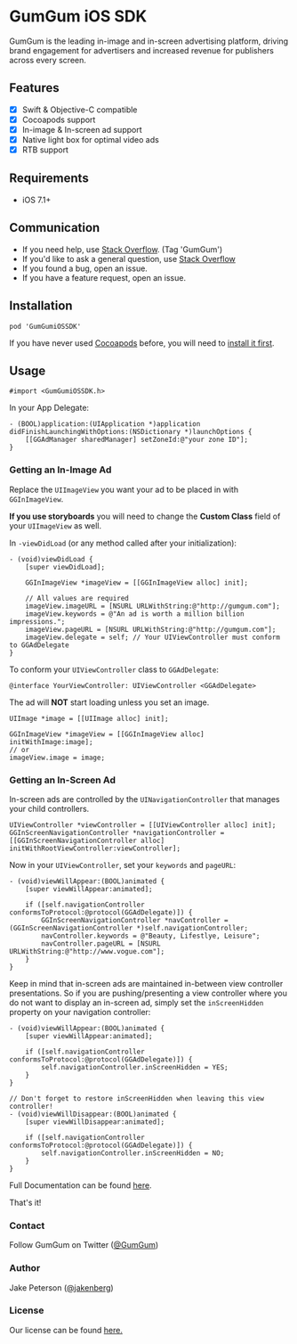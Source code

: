 GumGum iOS SDK
===================

GumGum is the leading in-image and in-screen advertising platform, driving brand engagement for advertisers and increased revenue for publishers across every screen.

## Features
- [x] Swift & Objective-C compatible
- [x] Cocoapods support
- [x] In-image & In-screen ad support
- [x] Native light box for optimal video ads
- [x] RTB support

## Requirements
- iOS 7.1+

## Communication
- If you need help, use [Stack Overflow]. (Tag 'GumGum')
- If you'd like to ask a general question, use [Stack Overflow]
- If you found a bug, open an issue.
- If you have a feature request, open an issue.

## Installation
```
pod 'GumGumiOSSDK'
```
If you have never used [Cocoapods] before, you will need to [install it first].

## Usage
```ObjC
#import <GumGumiOSSDK.h>
```
In your App Delegate:
```ObjC
- (BOOL)application:(UIApplication *)application didFinishLaunchingWithOptions:(NSDictionary *)launchOptions {
    [[GGAdManager sharedManager] setZoneId:@"your zone ID"];
}
```
### Getting an In-Image Ad
Replace the `UIImageView` you want your ad to be placed in with `GGInImageView`.

__If you use storyboards__ you will need to change the **Custom Class** field of your `UIImageView` as well.

In `-viewDidLoad` (or any method called after your initialization):
```ObjC
- (void)viewDidLoad {
    [super viewDidLoad];

    GGInImageView *imageView = [[GGInImageView alloc] init];

    // All values are required
    imageView.imageURL = [NSURL URLWithString:@"http://gumgum.com"];
    imageView.keywords = @"An ad is worth a million billion impressions.";
    imageView.pageURL = [NSURL URLWithString:@"http://gumgum.com"];
    imageView.delegate = self; // Your UIViewController must conform to GGAdDelegate
}
```
To conform your `UIViewController` class to `GGAdDelegate`:
```ObjC
@interface YourViewController: UIViewController <GGAdDelegate>
```
The ad will __NOT__ start loading unless you set an image.
```ObjC
UIImage *image = [[UIImage alloc] init];

GGInImageView *imageView = [[GGInImageView alloc] initWithImage:image];
// or
imageView.image = image;
```

### Getting an In-Screen Ad
In-screen ads are controlled by the `UINavigationController` that manages your child controllers.
```ObjC
UIViewController *viewController = [[UIViewController alloc] init];
GGInScreenNavigationController *navigationController = [[GGInScreenNavigationController alloc] initWithRootViewController:viewController];
```
Now in your `UIViewController`, set your `keywords` and `pageURL`:
```ObjC
- (void)viewWillAppear:(BOOL)animated {
    [super viewWillAppear:animated];

    if ([self.navigationController conformsToProtocol:@protocol(GGAdDelegate)]) {
        GGInScreenNavigationController *navController = (GGInScreenNavigationController *)self.navigationController;
        navController.keywords = @"Beauty, Lifestlye, Leisure";
        navController.pageURL = [NSURL URLWithString:@"http://www.vogue.com"];
    }
}
```
Keep in mind that in-screen ads are maintained in-between view controller presentations. So if you are pushing/presenting a view controller where you do not want to display an in-screen ad, simply set the `inScreenHidden` property on your navigation controller:
```ObjC
- (void)viewWillAppear:(BOOL)animated {
    [super viewWillAppear:animated];

    if ([self.navigationController conformsToProtocol:@protocol(GGAdDelegate)]) {
        self.navigationController.inScreenHidden = YES;
    }
}

// Don't forget to restore inScreenHidden when leaving this view controller!
- (void)viewWillDisappear:(BOOL)animated {
    [super viewWillDisappear:animated];

    if ([self.navigationController conformsToProtocol:@protocol(GGAdDelegate)]) {
        self.navigationController.inScreenHidden = NO;
    }
}
```

Full Documentation can be found [here](http://cocoadocs.org/docsets/GumGumiOSSDK/0.1.1/).

That's it!
### Contact
Follow GumGum on Twitter ([@GumGum])
### Author
Jake Peterson ([@jakenberg])
### License
Our license can be found [here.](LICENSE.docx)

[GumGumiOSSDK project]:https://bitbucket.org/gumgum/gumgumiossdk
[Stack Overflow]:http://www.stackoverflow.com/questions/tagged/gumgum
[@GumGum]:https://twitter.com/GumGum
[@jakenberg]:https://github.com/Jakenberg
[Cocoapods]:http://cocoapods.org/
[install it first]:http://guides.cocoapods.org/using/getting-started.html